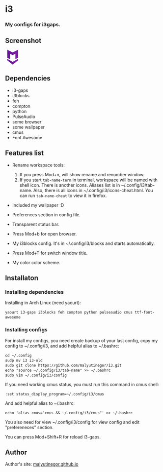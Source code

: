# i3

### My configs for i3gaps.

## Screenshot

![Screenshot](https://github.com/adam-p/markdown-here/raw/master/src/common/images/icon48.png "Logo Title Text 1")

## Dependencies

* i3-gaps          
* i3blocks
* feh
* compton
* python
* PulseAudio
* some browser
* some wallpaper
* cmus
* Font Awesome

## Features list

* Rename workspace tools:

  1. If you press Mod+n, will show rename and renumber window.
  2. If you start `tab-name-term` in terminal, workspace will be named with shell icon. There is another icons. Aliases list is in ~/.config/i3/tab-name. Also, there is all icons in ~/.config/i3/icons-cheat.html. You can run `tab-name-cheat` to view it in firefox.

* Included my wallpaper :D
* Preferences section in config file.
* Transparent status bar.
* Press Mod+b for open browser.
* My i3blocks config. It's in ~/.config/i3/blocks and starts automatically. 
* Press Mod+T for switch window title.
* My color color scheme.

## Installaton

### Installing dependencies

Installing in Arch Linux (need yaourt):

```
yaourt i3-gaps i3blocks feh compton python pulseaudio cmus ttf-font-awesome 
```

### Installing configs

For install my configs, you need create backup of your last config, copy my config to ~/.config/i3, and add helpful alias to ~/.bashrc:

```
cd ~/.config
sudp mv i3 i3-old
sudo git clone https://github.com/malyutinegor/i3.git
echo "source ~/.config/i3/tab-name" >> ~/.bashrc
sudo vim ~/.config/i3/config
```

If you need working cmus status, you must run this command in cmus shell:

```
:set status_display_program=~/.config/i3/cmus 
``` 

And add helpful alias to ~/.bashrc:

```
echo 'alias cmus="cmus && ~/.config/i3/cmus"' >> ~/.bashrc
```

You also need for view ~/.config/i3/config for view config and edit "prefereneces" section.

You can press Mod+Shift+R for reload i3-gaps.

## Author

Author's site: [malyutinegor.github.io](https://malyutinegor.github.io "Author's site")
